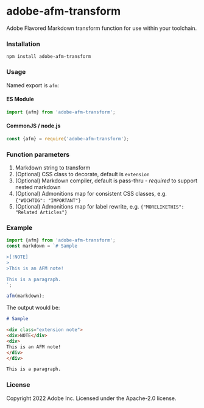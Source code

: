 # adobe-afm-transform
Adobe Flavored Markdown transform function for use within your toolchain.

### Installation
`npm install adobe-afm-transform`

### Usage
Named export is `afm`:

#### ES Module
```javascript
import {afm} from 'adobe-afm-transform';
```

#### CommonJS / node.js
```javascript
const {afm} = require('adobe-afm-transform');
```

### Function parameters
1. Markdown string to transform
1. (Optional) CSS class to decorate, default is `extension`
1. (Optional) Markdown compiler, default is pass-thru - *required* to support nested markdown
1. (Optional) Admonitions map for consistent CSS classes, e.g. `{"WICHTIG": "IMPORTANT"}`
1. (Optional) Admonitions map for label rewrite, e.g. `{"MORELIKETHIS": "Related Articles"}`

### Example
```js
import {afm} from 'adobe-afm-transform';
const markdown = `# Sample

>[!NOTE]
>
>This is an AFM note!

This is a paragraph.
`;

afm(markdown);
```

The output would be:
```markdown
# Sample

<div class="extension note">
<div>NOTE</div>
<div>
This is an AFM note!
</div>
</div>

This is a paragraph.
```

### License
Copyright 2022 Adobe Inc.
Licensed under the Apache-2.0 license.
